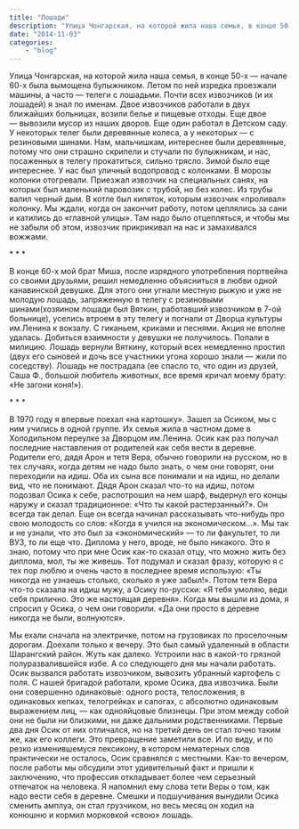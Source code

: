 ```yaml
---
title: "Лошади"
description: "Улица Чонгарская, на которой жила наша семья, в конце 50-х —&nbsp;начале 60-х была вымощена булыжником. Летом по ней изредка проезжали машины, а часто —&nbsp;телеги с лошадьми. Почти всех извозчиков (и их лошадей) я знал по именам."
date: "2014-11-03"
categories: 
    - "blog"
---
```


Улица Чонгарская, на которой жила наша семья, в конце 50-х —&nbsp;начале 60-х была вымощена булыжником. Летом по ней изредка проезжали машины, а часто —&nbsp;телеги с лошадьми. Почти всех извозчиков (и их лошадей) я знал по именам. Двое извозчиков работали в двух ближайших больницах, возили белье и пищевые отходы. Еще двое —&nbsp;вывозили мусор из наших дворов. Еще один работал в Детском саду. У некоторых телег были деревянные колеса, а у некоторых —&nbsp;с резиновыми шинами. Нам, мальчишкам, интереснее были деревянные, потому что они страшно скрипели и стучали по булыжникам, и нас, посаженных в телегу прокатиться, сильно трясло. Зимой было еще интереснее. У нас был уличный водопровод с колонками. В морозы колонки отогревали. Приезжал извозчик на специальных санях, на которых был маленький паровозик с трубой, но без колес. Из трубы валил черный дым. В котле был кипяток, которым извозчик «проливал» колонку. Мы ждали, когда он закончит работу, потом цеплялись за сани и катились до «главной улицы». Там надо было отцепляться, и чтобы мы не забыли об этом, извозчик прикрикивал на нас и замахивался вожжами. 

\*&nbsp;\*&nbsp;\*

В конце 60-х мой брат Миша, после изрядного употребления портвейна со своими друзьями, решил немедленно объясниться в любви одной канавинской девушке. Для этого они угнали местную рыжую и уже не молодую лошадь, запряженную в телегу с резиновыми шинами(хозяином лошади был Вяткин, работавший извозчиком в 7-ой больнице), уселись втроем в эту телегу и погнали от Дворца культуры им.Ленина к вокзалу. С гиканьем, криками и песнями. Акция не вполне удалась. Добиться взаимности у девушки не получилось. Попали в милицию. Лошадь вернули Вяткину, который всех немедленно простил (двух его сыновей и дочь все участники угона хорошо знали —&nbsp;жили по соседству). Лошадь не пострадала (ее спасло то, что один из друзей, Саша Ф., большой любитель животных, все время кричал моему брату: «Не загони коня!»). 

\*&nbsp;\*&nbsp;\*

В 1970 году я впервые поехал «на картошку». Зашел за Осиком, мы с ним учились в одной группе. Их семья жила в частном доме в Холодильном переулке за Дворцом им.Ленина. Осик как раз получал последние наставления от родителей как себя вести в деревне. Родители его, дядя Арон и тетя Вера, обычно говорили на русском, но в тех случаях, когда детям не надо было знать, о чем они говорят, они переходили на идиш. Оба их сына все понимали и на идиш, но делали вид, что не понимают. Дядя Арон сказал что-то на идиш, потом подозвал Осика к себе, распотрошил на нем шарф, выдернул его концы наружу и сказал традиционное: «Что ты какой растерзанный?». Он всегда так делал. Еще он всегда начинал рассказывать что-нибудь про свою молодость со слов: «Когда я учился на экономическом…». Мы так и не узнали, что это был за «экономический» —&nbsp;то ли факультет, то ли ВУЗ, то ли еще что. Диплома у него, вроде, не было никакого. Это я знаю, потому что при мне Осик как-то сказал отцу, что можно жить без диплома, мол, ты же живешь. Тот подумал и сказал фразу, которую я с тех пор люблю и очень часто в последнее время использую: «Ты никогда не узнаешь столько, сколько я уже забыл!». Потом тетя Вера что-то сказала на идиш мужу, а Осику по-русски: «Я тебя умоляю, веди себя прилично. Это же настоящая деревня». Когда мы вышли из дома, я спросил у Осика, о чем они говорили. «Да они просто в деревне никогда не были, волнуются». 

Мы ехали сначала на электричке, потом на грузовиках по проселочным дорогам. Доехали только к вечеру. Это был самый удаленный в области Шарангский район. Жуть как далеко. Устроили нас в какой-то грязной полуразвалившейся избе. А со следующего дня мы начали работать. Осик вызвался работать извозчиком, вывозить убранный картофель с поля. С нашей бригадой работали, кроме Осика, два извозчика. Были они совершенно одинаковые: одного роста, телосложения, в одинаковых кепках, телогрейках и сапогах, с абсолютно одинаковым выражением лиц, —&nbsp;как однояйцовые близнецы. При этом между собой они не были ни близкими, ни даже дальними родственниками. Первые два дня Осик от них отличался, но на третий день он стал точно таким же, как его коллеги. Это превращение заметили все. И по виду, и по резко изменившемуся лексикону, в котором нематерных слов практически не осталось, Осик сравнялся с местными. Как-то вечером, после работы мы обсудили этот удивительный факт и пришли к заключению, что профессия откладывает более чем серьезный отпечаток на человека. Я напомнил ему слова тети Веры о том, как надо вести себя в деревне. Смешки и подшучивания вынудили Осика сменить амплуа, он стал грузчиком, но весь месяц он ходил на конюшню и кормил морковкой «свою» лошадь. 


